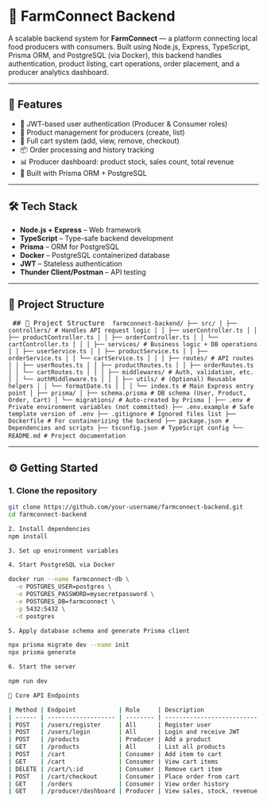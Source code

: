 # 🌾 FarmConnect Backend

A scalable backend system for **FarmConnect** — a platform connecting local food producers with consumers. Built using Node.js, Express, TypeScript, Prisma ORM, and PostgreSQL (via Docker), this backend handles authentication, product listing, cart operations, order placement, and a producer analytics dashboard.

---

## 🚀 Features

- 🔐 JWT-based user authentication (Producer & Consumer roles)
- 🍅 Product management for producers (create, list)
- 🛒 Full cart system (add, view, remove, checkout)
- 📦 Order processing and history tracking
- 📊 Producer dashboard: product stock, sales count, total revenue
- 🧠 Built with Prisma ORM + PostgreSQL

---

## 🛠️ Tech Stack

- **Node.js + Express** – Web framework
- **TypeScript** – Type-safe backend development
- **Prisma** – ORM for PostgreSQL
- **Docker** – PostgreSQL containerized database
- **JWT** – Stateless authentication
- **Thunder Client/Postman** – API testing

---

## 📁 Project Structure

<pre> ## 📁 Project Structure <code> farmconnect-backend/ ├── src/ │ ├── controllers/ # Handles API request logic │ │ ├── userController.ts │ │ ├── productController.ts │ │ ├── orderController.ts │ │ └── cartController.ts │ │ │ ├── services/ # Business logic + DB operations │ │ ├── userService.ts │ │ ├── productService.ts │ │ ├── orderService.ts │ │ └── cartService.ts │ │ │ ├── routes/ # API routes │ │ ├── userRoutes.ts │ │ ├── productRoutes.ts │ │ ├── orderRoutes.ts │ │ └── cartRoutes.ts │ │ │ ├── middlewares/ # Auth, validation, etc. │ │ └── authMiddleware.ts │ │ │ ├── utils/ # (Optional) Reusable helpers │ │ └── formatDate.ts │ │ │ └── index.ts # Main Express entry point │ ├── prisma/ │ ├── schema.prisma # DB schema (User, Product, Order, Cart) │ └── migrations/ # Auto-created by Prisma │ ├── .env # Private environment variables (not committed) ├── .env.example # Safe template version of .env ├── .gitignore # Ignored files list ├── Dockerfile # For containerizing the backend ├── package.json # Dependencies and scripts ├── tsconfig.json # TypeScript config └── README.md # Project documentation </code> </pre>

---

## ⚙️ Getting Started

### 1. Clone the repository

```bash
git clone https://github.com/your-username/farmconnect-backend.git
cd farmconnect-backend

2. Install dependencies
npm install

3. Set up environment variables

4. Start PostgreSQL via Docker

docker run --name farmconnect-db \
  -e POSTGRES_USER=postgres \
  -e POSTGRES_PASSWORD=mysecretpassword \
  -e POSTGRES_DB=farmconnect \
  -p 5432:5432 \
  -d postgres

5. Apply database schema and generate Prisma client

npx prisma migrate dev --name init
npx prisma generate

6. Start the server

npm run dev

🔗 Core API Endpoints

| Method | Endpoint            | Role     | Description                |
| ------ | ------------------- | -------- | -------------------------- |
| POST   | /users/register     | All      | Register user              |
| POST   | /users/login        | All      | Login and receive JWT      |
| POST   | /products           | Producer | Add a product              |
| GET    | /products           | All      | List all products          |
| POST   | /cart               | Consumer | Add item to cart           |
| GET    | /cart               | Consumer | View cart items            |
| DELETE | /cart/\:id          | Consumer | Remove cart item           |
| POST   | /cart/checkout      | Consumer | Place order from cart      |
| GET    | /orders             | Consumer | View order history         |
| GET    | /producer/dashboard | Producer | View sales, stock, revenue |
